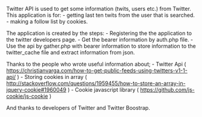 Twitter API is used to get some information (twits, users etc.) from Twitter.
<br>
This application is for:
    - getting last ten twits from the user that is searched.
    - making a follow list by cookies.

The application is created by the steps:
    - Registering the the application to the twitter developers page.
    - Get the bearer information by auth.php file.
    - Use the api by gather.php with bearer information to store information to the twitter_cache file and extract information from json.
    
Thanks to the people who wrote useful information about;
    - Twitter Api ( https://christianvarga.com/how-to-get-public-feeds-using-twitters-v1-1-api/ )
    - Storing cookies in array ( http://stackoverflow.com/questions/1959455/how-to-store-an-array-in-jquery-cookie#1960049 )
    - Cookie javascript library ( https://github.com/js-cookie/js-cookie )
    
And thanks to developers of Twitter and Twitter Boostrap.
